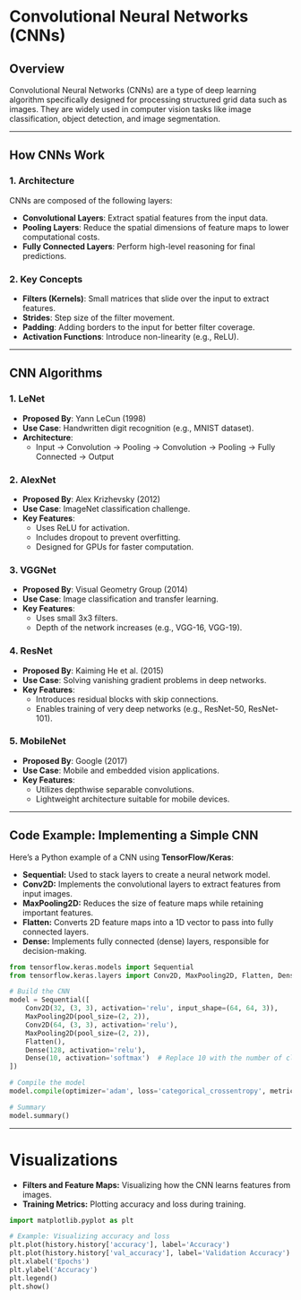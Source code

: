 # Convolutional Neural Networks (CNNs)

## Overview
Convolutional Neural Networks (CNNs) are a type of deep learning algorithm specifically designed for processing structured grid data such as images. They are widely used in computer vision tasks like image classification, object detection, and image segmentation.

---

## How CNNs Work

### 1. **Architecture**
CNNs are composed of the following layers:
- **Convolutional Layers**: Extract spatial features from the input data.
- **Pooling Layers**: Reduce the spatial dimensions of feature maps to lower computational costs.
- **Fully Connected Layers**: Perform high-level reasoning for final predictions.

### 2. **Key Concepts**
- **Filters (Kernels)**: Small matrices that slide over the input to extract features.
- **Strides**: Step size of the filter movement.
- **Padding**: Adding borders to the input for better filter coverage.
- **Activation Functions**: Introduce non-linearity (e.g., ReLU).

---

## CNN Algorithms

### 1. **LeNet**
- **Proposed By**: Yann LeCun (1998)
- **Use Case**: Handwritten digit recognition (e.g., MNIST dataset).
- **Architecture**:
  - Input → Convolution → Pooling → Convolution → Pooling → Fully Connected → Output

### 2. **AlexNet**
- **Proposed By**: Alex Krizhevsky (2012)
- **Use Case**: ImageNet classification challenge.
- **Key Features**:
  - Uses ReLU for activation.
  - Includes dropout to prevent overfitting.
  - Designed for GPUs for faster computation.

### 3. **VGGNet**
- **Proposed By**: Visual Geometry Group (2014)
- **Use Case**: Image classification and transfer learning.
- **Key Features**:
  - Uses small 3x3 filters.
  - Depth of the network increases (e.g., VGG-16, VGG-19).

### 4. **ResNet**
- **Proposed By**: Kaiming He et al. (2015)
- **Use Case**: Solving vanishing gradient problems in deep networks.
- **Key Features**:
  - Introduces residual blocks with skip connections.
  - Enables training of very deep networks (e.g., ResNet-50, ResNet-101).

### 5. **MobileNet**
- **Proposed By**: Google (2017)
- **Use Case**: Mobile and embedded vision applications.
- **Key Features**:
  - Utilizes depthwise separable convolutions.
  - Lightweight architecture suitable for mobile devices.

---

## Code Example: Implementing a Simple CNN

Here’s a Python example of a CNN using **TensorFlow/Keras**:

* **Sequential:**   Used to stack layers to create a neural network model.
* **Conv2D:**       Implements the convolutional layers to extract features from input images.
* **MaxPooling2D:** Reduces the size of feature maps while retaining important features.
* **Flatten:**      Converts 2D feature maps into a 1D vector to pass into fully connected layers.
* **Dense:**        Implements fully connected (dense) layers, responsible for decision-making.


```python
from tensorflow.keras.models import Sequential
from tensorflow.keras.layers import Conv2D, MaxPooling2D, Flatten, Dense

# Build the CNN
model = Sequential([
    Conv2D(32, (3, 3), activation='relu', input_shape=(64, 64, 3)),
    MaxPooling2D(pool_size=(2, 2)),
    Conv2D(64, (3, 3), activation='relu'),
    MaxPooling2D(pool_size=(2, 2)),
    Flatten(),
    Dense(128, activation='relu'),
    Dense(10, activation='softmax')  # Replace 10 with the number of classes in your dataset
])

# Compile the model
model.compile(optimizer='adam', loss='categorical_crossentropy', metrics=['accuracy'])

# Summary
model.summary()
```

---

# Visualizations
* **Filters and Feature Maps:** Visualizing how the CNN learns features from images.
* **Training Metrics:** Plotting accuracy and loss during training.

```python
import matplotlib.pyplot as plt

# Example: Visualizing accuracy and loss
plt.plot(history.history['accuracy'], label='Accuracy')
plt.plot(history.history['val_accuracy'], label='Validation Accuracy')
plt.xlabel('Epochs')
plt.ylabel('Accuracy')
plt.legend()
plt.show()
